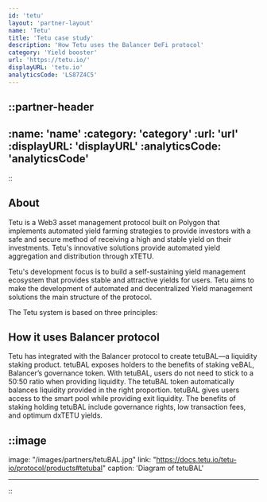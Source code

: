 ```yaml
---
id: 'tetu'
layout: 'partner-layout'
name: 'Tetu'
title: 'Tetu case study'
description: 'How Tetu uses the Balancer DeFi protocol'
category: 'Yield booster'
url: 'https://tetu.io/'
displayURL: 'tetu.io'
analyticsCode: 'LS87Z4C5'
---
```


::partner-header
---
:name: 'name'
:category: 'category'
:url: 'url'
:displayURL: 'displayURL'
:analyticsCode: 'analyticsCode'
---
::

## About

Tetu is a Web3 asset management protocol built on Polygon that implements automated yield farming strategies to provide investors with a safe and secure method of receiving a high and stable yield on their investments. Tetu's innovative solutions provide automated yield aggregation and distribution through xTETU.

Tetu's development focus is to build a self-sustaining yield management ecosystem that provides stable and attractive yields for users. Tetu aims to make the development of automated and decentralized Yield management solutions the main structure of the protocol.

The Tetu system is based on three principles:

## How it uses Balancer protocol

Tetu has integrated with the Balancer protocol to create tetuBAL—a liquidity staking product. tetuBAL exposes holders to the benefits of staking veBAL, Balancer’s governance token. With tetuBAL, users do not need to stick to a 50:50 ratio when providing liquidity. The tetuBAL token automatically balances liquidity provided in the right proportion. tetuBAL gives users access to the smart pool while providing exit liquidity. The benefits of staking holding tetuBAL include governance rights, low transaction fees, and optimum dxTETU yields.

::image
---
image: "/images/partners/tetuBAL.jpg"
link: "https://docs.tetu.io/tetu-io/protocol/products#tetubal"
caption: 'Diagram of tetuBAL'

---
::
